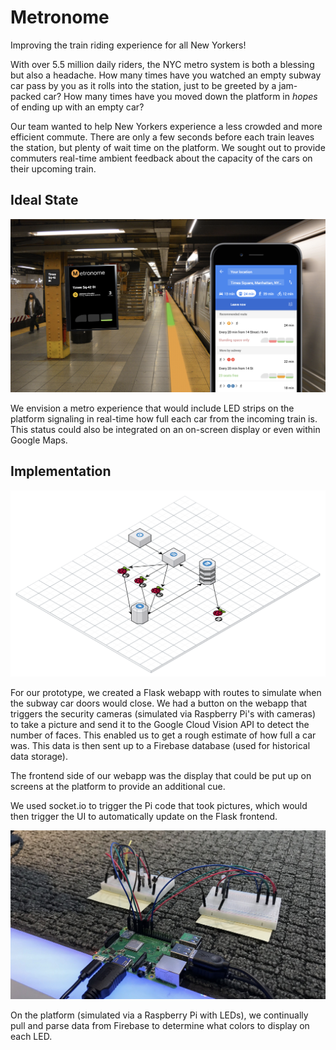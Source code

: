 # Metronome
Improving the train riding experience for all New Yorkers!

With over 5.5 million daily riders, the NYC metro system is both a blessing but also a headache. How many times have you watched an empty subway car pass by you as it rolls into the station, just to be greeted by a jam-packed car? How many times have you moved down the platform in _hopes_ of ending up with an empty car?

Our team wanted to help New Yorkers experience a less crowded and more efficient commute. There are only a few seconds before each train leaves the station, but plenty of wait time on the platform. We sought out to provide commuters real-time ambient feedback about the capacity of the cars on their upcoming train.


## Ideal State

![Mock-up of our ideal state](img/ideal-state-mock.png)

We envision a metro experience that would include LED strips on the platform signaling in real-time how full each car from the incoming train is. This status could also be integrated on an on-screen display or even within Google Maps.


## Implementation

![Architecture Diagram](img/architecture-diagram.png)

For our prototype, we created a Flask webapp with routes to simulate when the subway car doors would close. We had a button on the webapp that triggers the security cameras (simulated via Raspberry Pi's with cameras) to take a picture and send it to the Google Cloud Vision API to detect the number of faces. This enabled us to get a rough estimate of how full a car was. This data is then sent up to a Firebase database (used for historical data storage).

The frontend side of our webapp was the display that could be put up on screens at the platform to provide an additional cue.

We used socket.io to trigger the Pi code that took pictures, which would then trigger the UI to automatically update on the Flask frontend.


![Raspberry Pi's](img/platform-pi-setup.png)

On the platform (simulated via a Raspberry Pi with LEDs), we continually pull and parse data from Firebase to determine what colors to display on each LED.
